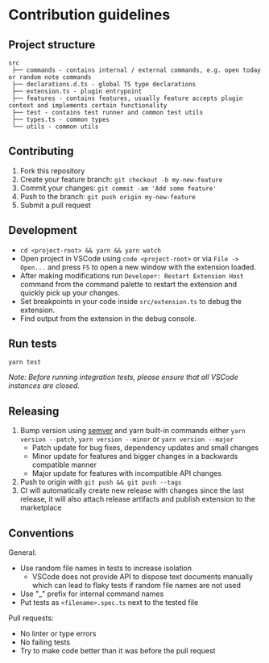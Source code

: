 # Contribution guidelines

## Project structure

```
src
 ├── commands - contains internal / external commands, e.g. open today or random note commands
 ├── declarations.d.ts - global TS type declarations
 ├── extension.ts - plugin entrypoint
 ├── features - contains features, usually feature accepts plugin context and implements certain functionality
 ├── test - contains test runner and common test utils
 ├── types.ts - common types
 └── utils - common utils
```

## Contributing

1. Fork this repository
2. Create your feature branch: `git checkout -b my-new-feature`
3. Commit your changes: `git commit -am 'Add some feature'`
4. Push to the branch: `git push origin my-new-feature`
5. Submit a pull request

## Development

* `cd <project-root> && yarn && yarn watch`
* Open project in VSCode using `code <project-root>` or via `File -> Open...` and press `F5` to open a new window with the extension loaded.
* After making modifications run `Developer: Restart Extension Host` command from the command palette to restart the extension and quickly pick up your changes.
* Set breakpoints in your code inside `src/extension.ts` to debug the extension.
* Find output from the extension in the debug console.

## Run tests

```
yarn test
```

*Note: Before running integration tests, please ensure that all VSCode instances are closed.*

## Releasing

1. Bump version using [semver](https://semver.org/) and yarn built-in commands either `yarn version --patch`, `yarn version --minor` or `yarn version --major`
    - Patch update for bug fixes, dependency updates and small changes
    - Minor update for features and bigger changes in a backwards compatible manner
    - Major update for features with incompatible API changes
1. Push to origin with `git push && git push --tags`
1. CI will automatically create new release with changes since the last release, it will also attach release artifacts and publish extension to the marketplace

## Conventions

General:

- Use random file names in tests to increase isolation
  - VSCode does not provide API to dispose text documents manually which can lead to flaky tests if random file names are not used
- Use "_" prefix for internal command names
- Put tests as `<filename>.spec.ts` next to the tested file

Pull requests:

- No linter or type errors
- No failing tests
- Try to make code better than it was before the pull request
